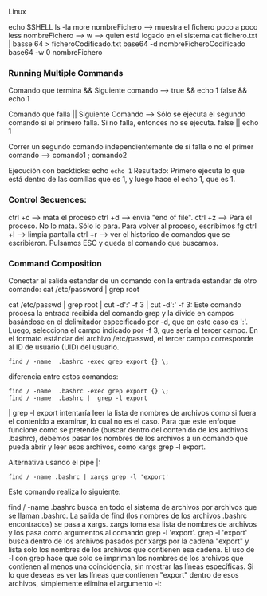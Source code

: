  Linux

echo $SHELL
ls -la
more nombreFichero --> muestra el fichero poco a poco
less nombreFichero -->
w --> quien está logado en el sistema
cat fichero.txt | basse 64 > ficheroCodificado.txt
base64 -d nombreFicheroCodificado 
base64 -w 0 nombreFichero


### Running Multiple Commands

Comando que termina && Siguiente comando -->
true && echo 1
false && echo 1

Comando que falla || Siguiente Comando --> Sólo se ejecuta el segundo comando si el primero falla. Si no falla, entonces no se ejecuta.
false || echo 1

Correr un segundo comando independientemente de si falla o no el primer comando -->
comando1 ; comando2

Ejecución con backticks:
echo `echo 1`
Resultado: Primero ejecuta lo que está dentro de las comillas que es 1, y luego hace el echo 1, que es 1.


### Control Secuences:
ctrl +c --> mata el proceso
ctrl +d --> envia "end of file".
ctrl +z --> Para el proceso. No lo mata. Sólo lo para. Para volver al proceso, escribimos fg
ctrl +l --> limpia pantalla
ctrl +r --> ver el historico de comandos que se escribieron. Pulsamos ESC y queda el comando que buscamos.


### Command Composition
Conectar al salida estandar de un comando con la entrada estandar de otro comando:
cat /etc/password | grep root

cat /etc/passwd | grep root | cut -d':' -f 3 
| cut -d':' -f 3: Este comando procesa la entrada recibida del comando grep y la divide en campos basándose en el delimitador especificado por -d, que en este caso es ':'. Luego, selecciona el campo indicado por -f 3, que sería el tercer campo. En el formato estándar del archivo /etc/passwd, el tercer campo corresponde al ID de usuario (UID) del usuario.



```
find / -name  .bashrc -exec grep export {} \;
```


diferencia entre estos comandos: 
```
find / -name  .bashrc -exec grep export {} \;
find / -name  .bashrc |  grep -l export 
```
| grep -l export intentaría leer la lista de nombres de archivos como si fuera el contenido a examinar, lo cual no es el caso. Para que este enfoque funcione como se pretende (buscar dentro del contenido de los archivos .bashrc), debemos pasar los nombres de los archivos a un comando que pueda abrir y leer esos archivos, como xargs grep -l export.


Alternativa usando el pipe |:
```
find / -name .bashrc | xargs grep -l 'export'
```
Este comando realiza lo siguiente:

find / -name .bashrc busca en todo el sistema de archivos por archivos que se llaman .bashrc.
La salida de find (los nombres de los archivos .bashrc encontrados) se pasa a xargs.
xargs toma esa lista de nombres de archivos y los pasa como argumentos al comando grep -l 'export'.
grep -l 'export' busca dentro de los archivos pasados por xargs por la cadena "export" y lista solo los nombres de los archivos que contienen esa cadena.
El uso de -l con grep hace que solo se impriman los nombres de los archivos que contienen al menos una coincidencia, sin mostrar las líneas específicas. Si lo que deseas es ver las líneas que contienen "export" dentro de esos archivos, simplemente elimina el argumento -l:



